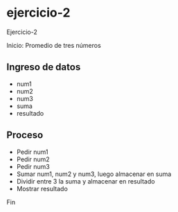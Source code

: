 # ejercicio-2
Ejercicio-2

Inicio: Promedio de tres números

## Ingreso de datos

- num1
- num2
- num3
- suma
- resultado

## Proceso

- Pedir num1
- Pedir num2
- Pedir num3
- Sumar num1, num2 y num3, luego almacenar en suma
- Dividir entre 3 la suma y almacenar en resultado
- Mostrar resultado

Fin